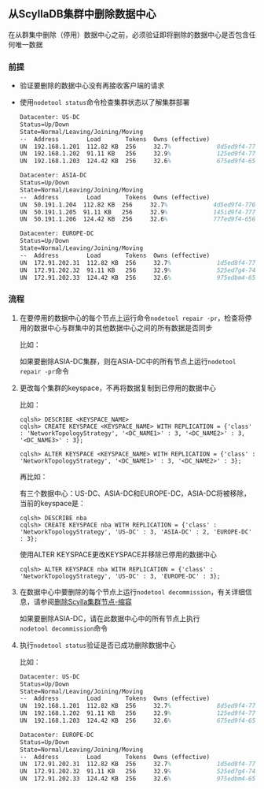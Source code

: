 ## 从ScyllaDB集群中删除数据中心

在从群集中删除（停用）数据中心之前，必须验证即将删除的数据中心是否包含任何唯一数据

### 前提

- 验证要删除的数据中心没有再接收客户端的请求

- 使用`nodetool status`命令检查集群状态以了解集群部署

    ```tex
    Datacenter: US-DC
    Status=Up/Down
    State=Normal/Leaving/Joining/Moving
    --  Address        Load       Tokens  Owns (effective)                         Host ID         Rack
    UN  192.168.1.201  112.82 KB  256     32.7%             8d5ed9f4-7764-4dbd-bad8-43fddce94b7c   B1
    UN  192.168.1.202  91.11 KB   256     32.9%             125ed9f4-7777-1dbn-lac8-23fddce9123e   B1
    UN  192.168.1.203  124.42 KB  256     32.6%             675ed9f4-6564-6dbd-can8-43fddce952gy   B1

    Datacenter: ASIA-DC
    Status=Up/Down
    State=Normal/Leaving/Joining/Moving
    --  Address        Load       Tokens  Owns (effective)                         Host ID         Rack
    UN  50.191.1.204  112.82 KB  256     32.7%             4d5ed9f4-7764-4ded-dad8-63fdace94b7c   B1
    UN  50.191.1.205  91.11 KB   256     32.9%             145id9f4-7777-1dvn-nac8-83fdzce917r4   B1
    UN  50.191.1.206  124.42 KB  256     32.6%             777ed9f4-6564-6dsd-can8-13fdxce999gy   B1

    Datacenter: EUROPE-DC
    Status=Up/Down
    State=Normal/Leaving/Joining/Moving
    --  Address        Load       Tokens  Owns (effective)                         Host ID         Rack
    UN  172.91.202.31  112.82 KB  256     32.7%             1d5ed8f4-7764-4dbd-rad8-44fddce94b7v   B1
    UN  172.91.202.32  91.11 KB   256     32.9%             525ed7g4-7437-1dbn-mac8-53fddce9123c   B1
    UN  172.91.202.33  124.42 KB  256     32.6%             975edbm4-6564-63bd-san8-73fddce952ga   B1
    ```

### 流程

1. 在要停用的数据中心的每个节点上运行命令`nodetool repair -pr`，检查将停用的数据中心与群集中的其他数据中心之间的所有数据是否同步

    比如：

    如果要删除ASIA-DC集群，则在ASIA-DC中的所有节点上运行`nodetool repair -pr`命令

2. 更改每个集群的keyspace，不再将数据复制到已停用的数据中心

    比如：

    ```shell
    cqlsh> DESCRIBE <KEYSPACE_NAME>
    cqlsh> CREATE KEYSPACE <KEYSPACE_NAME> WITH REPLICATION = {'class' : 'NetworkTopologyStrategy', '<DC_NAME1>' : 3, '<DC_NAME2>' : 3, '<DC_NAME3>' : 3};

    cqlsh> ALTER KEYSPACE <KEYSPACE_NAME> WITH REPLICATION = {'class' : 'NetworkTopologyStrategy', '<DC_NAME1>' : 3, '<DC_NAME2>' : 3};
    ```

    再比如：

    有三个数据中心：US-DC、ASIA-DC和EUROPE-DC，ASIA-DC将被移除，当前的keyspace是：

    ```shell
    cqlsh> DESCRIBE nba
    cqlsh> CREATE KEYSPACE nba WITH REPLICATION = {'class' : 'NetworkTopologyStrategy', 'US-DC' : 3, 'ASIA-DC' : 2, 'EUROPE-DC' : 3};
    ```

    使用ALTER KEYSPACE更改KEYSPACE并移除已停用的数据中心

    ```shell
    cqlsh> ALTER KEYSPACE nba WITH REPLICATION = {'class' : 'NetworkTopologyStrategy', 'US-DC' : 3, 'EUROPE-DC' : 3};
    ```

3. 在数据中心中要删除的每个节点上运行`nodetool decommission`，有关详细信息，请参阅[删除Scylla集群节点-缩容](https://opensource.docs.scylladb.com/stable/operating-scylla/procedures/cluster-management/remove-node.html)

    如果要删除ASIA-DC，请在此数据中心中的所有节点上执行`nodetool decommission`命令

4. 执行`nodetool status`验证是否已成功删除数据中心

    比如：

    ```tex
    Datacenter: US-DC
    Status=Up/Down
    State=Normal/Leaving/Joining/Moving
    --  Address        Load       Tokens  Owns (effective)                         Host ID         Rack
    UN  192.168.1.201  112.82 KB  256     32.7%             8d5ed9f4-7764-4dbd-bad8-43fddce94b7c   B1
    UN  192.168.1.202  91.11 KB   256     32.9%             125ed9f4-7777-1dbn-mac8-43fddce9123e   B1
    UN  192.168.1.203  124.42 KB  256     32.6%             675ed9f4-6564-6dbd-can8-43fddce952gy   B1

    Datacenter: EUROPE-DC
    Status=Up/Down
    State=Normal/Leaving/Joining/Moving
    --  Address        Load       Tokens  Owns (effective)                         Host ID         Rack
    UN  172.91.202.31  112.82 KB  256     32.7%             1d5ed8f4-7764-4dbd-rad8-44fddce94b7v   B1
    UN  172.91.202.32  91.11 KB   256     32.9%             525ed7g4-7437-1dbn-mac8-53fddce9123c   B1
    UN  172.91.202.33  124.42 KB  256     32.6%             975edbm4-6564-63bd-san8-73fddce952ga   B1
    ```